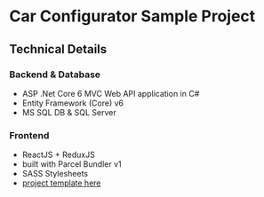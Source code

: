 # Car Configurator Sample Project
## Technical Details
### Backend & Database
 - ASP .Net Core 6 MVC Web API application in C# 
 - Entity Framework (Core) v6
 - MS SQL DB & SQL Server
### Frontend
 - ReactJS + ReduxJS 
 - built with Parcel Bundler v1 
 - SASS Stylesheets
 - [project template here](https://github.com/tworkool/webapp-base-setup)